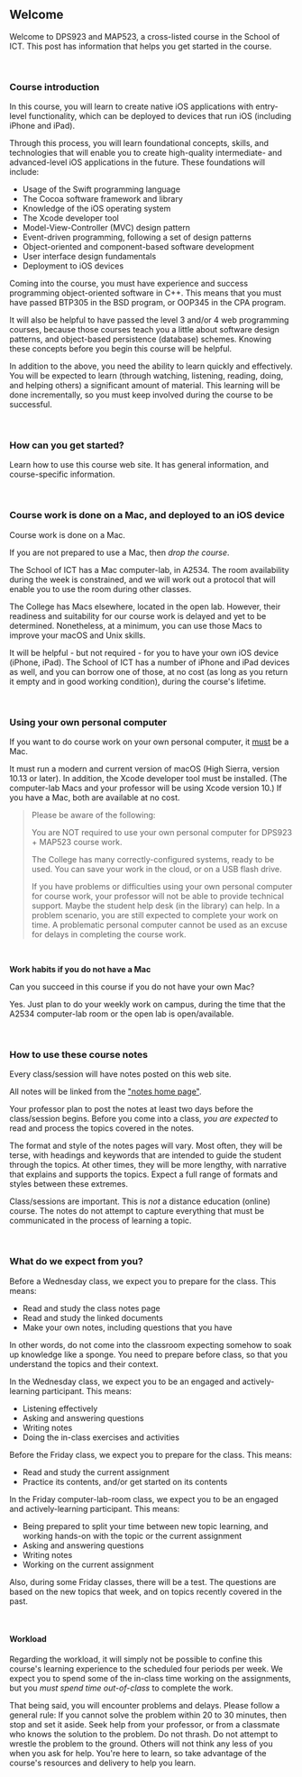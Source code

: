 ## Welcome

Welcome to DPS923 and MAP523, a cross-listed course in the School of ICT. This post has information that helps you get started in the course.

<br>

### Course introduction

In this course, you will learn to create native iOS applications with entry-level functionality, which can be deployed to devices that run iOS (including iPhone and iPad).

Through this process, you will learn foundational concepts, skills, and technologies that will enable you to create high-quality intermediate- and advanced-level iOS applications in the future. These foundations will include:

* Usage of the Swift programming language
* The Cocoa software framework and library
* Knowledge of the iOS operating system
* The Xcode developer tool
* Model-View-Controller (MVC) design pattern
* Event-driven programming, following a set of design patterns
* Object-oriented and component-based software development
* User interface design fundamentals
* Deployment to iOS devices

Coming into the course, you must have experience and success programming object-oriented software in C++. This means that you must have passed BTP305 in the BSD program, or OOP345 in the CPA program.

It will also be helpful to have passed the level 3 and/or 4 web programming courses, because those courses teach you a little about software design patterns, and object-based persistence (database) schemes. Knowing these concepts before you begin this course will be helpful.

In addition to the above, you need the ability to learn quickly and effectively. You will be expected to learn (through watching, listening, reading, doing, and helping others) a significant amount of material. This learning will be done incrementally, so you must keep involved during the course to be successful.

<br>

### How can you get started?

Learn how to use this course web site. It has general information, and course-specific information.

<br>

### Course work is done on a Mac, and deployed to an iOS device

Course work is done on a Mac.

If you are not prepared to use a Mac, then *drop the course*.

The School of ICT has a Mac computer-lab, in A2534. The room availability during the week is constrained, and we will work out a protocol that will enable you to use the room during other classes.

The College has Macs elsewhere, located in the open lab. However, their readiness and suitability for our course work is delayed and yet to be determined. Nonetheless, at a minimum, you can use those Macs to improve your macOS and Unix skills.

It will be helpful - but not required - for you to have your own iOS device (iPhone, iPad). The School of ICT has a number of iPhone and iPad devices as well, and you can borrow one of those, at no cost (as long as you return it empty and in good working condition), during the course's lifetime.

<br>

### Using your own personal computer

If you want to do course work on your own personal computer, it <span style="text-decoration:underline;">must</span> be a Mac.

It must run a modern and current version of macOS (High Sierra, version 10.13 or later). In addition, the Xcode developer tool must be installed. (The computer-lab Macs and your professor will be using Xcode version 10.) If you have a Mac, both are available at no cost.

> Please be aware of the following:
> 
> You are NOT required to use your own personal computer for DPS923 + MAP523 course work.
> 
> The College has many correctly-configured systems, ready to be used. You can save your work in the cloud, or on a USB flash drive.
> 
> If you have problems or difficulties using your own personal computer for course work, your professor will not be able to provide technical support. Maybe the student help desk (in the library) can help. In a problem scenario, you are still expected to complete your work on time. A problematic personal computer cannot be used as an excuse for delays in completing the course work.

<br>

**Work habits if you do not have a Mac**

Can you succeed in this course if you do not have your own Mac?

Yes. Just plan to do your weekly work on campus, during the time that the A2534 computer-lab room or the open lab is open/available.

<br>

### How to use these course notes

Every class/session will have notes posted on this web site.

All notes will be linked from the ["notes home page"](notes/).

Your professor plan to post the notes at least two days before the class/session begins. Before you come into a class, _you are expected_ to read and process the topics covered in the notes.

The format and style of the notes pages will vary. Most often, they will be terse, with headings and keywords that are intended to guide the student through the topics. At other times, they will be more lengthy, with narrative that explains and supports the topics. Expect a full range of formats and styles between these extremes.

Class/sessions are important. This is _not_ a distance education (online) course. The notes do not attempt to capture everything that must be communicated in the process of learning a topic.

<br>

### What do we expect from you?

Before a Wednesday class, we expect you to prepare for the class. This means:

* Read and study the class notes page
* Read and study the linked documents
* Make your own notes, including questions that you have

In other words, do not come into the classroom expecting somehow to soak up knowledge like a sponge. You need to prepare before class, so that you understand the topics and their context.

In the Wednesday class, we expect you to be an engaged and actively-learning participant. This means:

* Listening effectively
* Asking and answering questions
* Writing notes
* Doing the in-class exercises and activities

Before the Friday class, we expect you to prepare for the class. This means:

* Read and study the current assignment
* Practice its contents, and/or get started on its contents

In the Friday computer-lab-room class, we expect you to be an engaged and actively-learning participant. This means:

* Being prepared to split your time between new topic learning, and working hands-on with the topic or the current assignment
* Asking and answering questions
* Writing notes
* Working on the current assignment

Also, during some Friday classes, there will be a test. The questions are based on the new topics that week, and on topics recently covered in the past.

<br>

#### Workload

Regarding the workload, it will simply not be possible to confine this course's learning experience to the scheduled four periods per week. We expect you to spend some of the in-class time working on the assignments, but you _must spend time out-of-class_ to complete the work.

That being said, you will encounter problems and delays. Please follow a general rule: If you cannot solve the problem within 20 to 30 minutes, then stop and set it aside. Seek help from your professor, or from a classmate who knows the solution to the problem. Do not thrash. Do not attempt to wrestle the problem to the ground. Others will not think any less of you when you ask for help. You're here to learn, so take advantage of the course's resources and delivery to help you learn.

<br>
